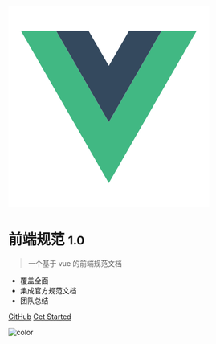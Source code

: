 <!-- _coverpage.md -->

![logo](_media/logo.svg)

# 前端规范 <small>1.0</small>

> 一个基于 vue 的前端规范文档

- 覆盖全面
- 集成官方规范文档
- 团队总结

[GitHub](https://github.com/w264747477/specification/)
[Get Started](README.md)

<!-- 背景图片 -->

<!-- ![](_media/bg.png) -->

<!-- 背景色 -->

![color](#f0f0f0)
